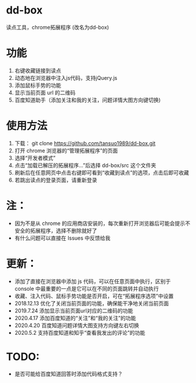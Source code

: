 # dd-box
读点工具，chrome拓展程序
(改名为dd-box)

# 功能
1. 右键收藏链接到读点
2. 动态地在浏览器中注入js代码，支持jQuery.js
3. 添加鼠标手势的功能
4. 显示当前页面 url 的二维码
5. 百度知道助手（添加关注和我的关注，问题详情大图方向键切换)


# 使用方法

1. 下载： git clone https://github.com/tansuo1989/dd-box.git
2. 打开 chrome 浏览器的“管理拓展程序”的页面
3. 选择“开发者模式”
4. 点击“加载已解压的拓展程序...”后选择 dd-box/src 这个文件夹
5. 刷新后在任意网页中点击右键即可看到“收藏到读点”的选项，点击后即可收藏
6. 若跳出读点的登录页面，请重新登录

# 注：
* 因为不是从 chrome 的应用商店安装的，每次重新打开浏览器后可能会提示不安全的拓展程序，选择不删除就好了
* 有什么问题可以直接在 Issues 中反馈给我

# 更新：
* 添加了直接在浏览器中添加 js 代码，可以在任意页面中执行，区别于 console 中最重要的一点是它可以在不同的页面跳转并自动执行
* 收藏、注入代码、鼠标手势功能是否开启，可在“拓展程序选项”中设置
* 2018.12.13 优化了关闭当前页面的功能，确保能干净地关闭当前页面
* 2019.7.24 添加显示当前页面url对应的二维码的功能
* 2020.4.17 添加百度知道的“关注”和“我的关注”的功能
* 2020.4.20 百度知道问题详情大图支持方向键左右切换
* 2020.5.2 支持百度知道和知乎“查看我发出的评论”的功能

# TODO:
* 是否可能给百度知道回答时添加代码格式支持？











